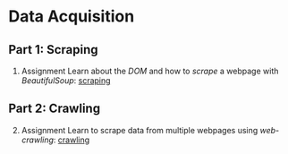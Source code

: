 # Data Acquisition

## Part 1: Scraping

1. <span class="badge badge-primary">Assignment</span> Learn about the *DOM* and how to *scrape* a webpage with *BeautifulSoup*: [scraping](/acquisition/scraping)

## Part 2: Crawling

2. <span class="badge badge-primary">Assignment</span> Learn to scrape data from multiple webpages using *web-crawling*: [crawling](/acquisition/crawling)
